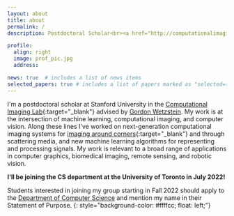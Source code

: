 ```yaml
---
layout: about
title: about
permalink: /
description: Postdoctoral Scholar<br><a href="http://computationalimaging.org/">Computational Imaging Lab</a><br><a href="https://www.stanford.edu/">Stanford University</a> 

profile:
  align: right 
  image: prof_pic.jpg
  address:

news: true  # includes a list of news items
selected_papers: true # includes a list of papers marked as "selected={true}"
---
```


I'm a postdoctoral scholar at Stanford University in the [Computational Imaging Lab](http://www.computationalimaging.org/){:target="_blank"} advised by [Gordon Wetzstein](https://stanford.edu/~gordonwz/). My work is at the intersection of machine learning, computational imaging, and computer vision. Along these lines I've worked on next-generation computational imaging systems for [imaging around corners](http://go.ted.com/davidlindell/){:target="_blank"} and through scattering media, and new machine learning algorithms for representing and processing signals. My work is relevant to a broad range of applications in computer graphics, biomedical imaging, remote sensing, and robotic vision. 

**I'll be joining the CS department at the University of Toronto in July 2022!**

Students interested in joining my group starting in Fall 2022 should apply to the [Department of Computer Science](https://web.cs.toronto.edu/graduate/prospective) and mention my name in their Statement of Purpose.
{: style="background-color: #ffffcc; float: left;"}
